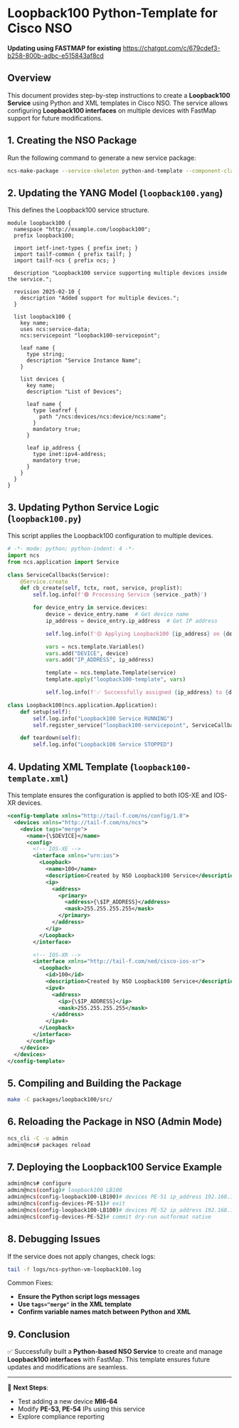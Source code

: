 # **Loopback100 Python-Template for Cisco NSO**
**Updating using FASTMAP for existing**
https://chatgpt.com/c/679cdef3-b258-800b-adbc-e515843af8cd

## **Overview**
This document provides step-by-step instructions to create a **Loopback100 Service** using Python and XML templates in Cisco NSO. The service allows configuring **Loopback100 interfaces** on multiple devices with FastMap support for future modifications.

## **1. Creating the NSO Package**
Run the following command to generate a new service package:

```sh
ncs-make-package --service-skeleton python-and-template --component-class loopback100.Loopback100 loopback100
```

## **2. Updating the YANG Model (`loopback100.yang`)**
This defines the Loopback100 service structure.

```yang
module loopback100 {
  namespace "http://example.com/loopback100";
  prefix loopback100;

  import ietf-inet-types { prefix inet; }
  import tailf-common { prefix tailf; }
  import tailf-ncs { prefix ncs; }

  description "Loopback100 service supporting multiple devices inside the service.";

  revision 2025-02-10 {
    description "Added support for multiple devices.";
  }

  list loopback100 {
    key name;
    uses ncs:service-data;
    ncs:servicepoint "loopback100-servicepoint";

    leaf name {
      type string;
      description "Service Instance Name";
    }

    list devices {
      key name;
      description "List of Devices";

      leaf name {
        type leafref {
          path "/ncs:devices/ncs:device/ncs:name";
        }
        mandatory true;
      }

      leaf ip_address {
        type inet:ipv4-address;
        mandatory true;
      }
    }
  }
}
```

## **3. Updating Python Service Logic (`loopback100.py`)**
This script applies the Loopback100 configuration to multiple devices.

```python
# -*- mode: python; python-indent: 4 -*-
import ncs
from ncs.application import Service

class ServiceCallbacks(Service):
    @Service.create
    def cb_create(self, tctx, root, service, proplist):
        self.log.info(f'🟢 Processing Service {service._path}')

        for device_entry in service.devices:
            device = device_entry.name  # Get device name
            ip_address = device_entry.ip_address  # Get IP address

            self.log.info(f'🟡 Applying Loopback100 {ip_address} on {device}')

            vars = ncs.template.Variables()
            vars.add("DEVICE", device)
            vars.add("IP_ADDRESS", ip_address)

            template = ncs.template.Template(service)
            template.apply("loopback100-template", vars)

            self.log.info(f'✅ Successfully assigned {ip_address} to {device}')

class Loopback100(ncs.application.Application):
    def setup(self):
        self.log.info("Loopback100 Service RUNNING")
        self.register_service("loopback100-servicepoint", ServiceCallbacks)

    def teardown(self):
        self.log.info("Loopback100 Service STOPPED")
```

## **4. Updating XML Template (`loopback100-template.xml`)**
This template ensures the configuration is applied to both IOS-XE and IOS-XR devices.

```xml
<config-template xmlns="http://tail-f.com/ns/config/1.0">
  <devices xmlns="http://tail-f.com/ns/ncs">
    <device tags="merge">
      <name>{\$DEVICE}</name>
      <config>
        <!-- IOS-XE -->
        <interface xmlns="urn:ios">
          <Loopback>
            <name>100</name>
            <description>Created by NSO Loopback100 Service</description>
            <ip>
              <address>
                <primary>
                  <address>{\$IP_ADDRESS}</address>
                  <mask>255.255.255.255</mask>
                </primary>
              </address>
            </ip>
          </Loopback>
        </interface>

        <!-- IOS-XR -->
        <interface xmlns="http://tail-f.com/ned/cisco-ios-xr">
          <Loopback>
            <id>100</id>
            <description>Created by NSO Loopback100 Service</description>
            <ipv4>
              <address>
                <ip>{\$IP_ADDRESS}</ip>
                <mask>255.255.255.255</mask>
              </address>
            </ipv4>
          </Loopback>
        </interface>
      </config>
    </device>
  </devices>
</config-template>
```

## **5. Compiling and Building the Package**
```sh
make -C packages/loopback100/src/
```

## **6. Reloading the Package in NSO (Admin Mode)**
```sh
ncs_cli -C -u admin
admin@ncs# packages reload
```

## **7. Deploying the Loopback100 Service Example**
```sh
admin@ncs# configure
admin@ncs(config)# loopback100 LB100
admin@ncs(config-loopback100-LB100)# devices PE-51 ip_address 192.168.100.51
admin@ncs(config-devices-PE-51)# exit
admin@ncs(config-loopback100-LB100)# devices PE-52 ip_address 192.168.100.52
admin@ncs(config-devices-PE-52)# commit dry-run outformat native
```

## **8. Debugging Issues**
If the service does not apply changes, check logs:
```sh
tail -f logs/ncs-python-vm-loopback100.log
```
Common Fixes:
- **Ensure the Python script logs messages**
- **Use `tags="merge"` in the XML template**
- **Confirm variable names match between Python and XML**

## **9. Conclusion**
✅ Successfully built a **Python-based NSO Service** to create and manage **Loopback100 interfaces** with FastMap. This template ensures future updates and modifications are seamless.

---

🚀 **Next Steps**:
- Test adding a new device **MI6-64**
- Modify **PE-53, PE-54** IPs using this service
- Explore compliance reporting

